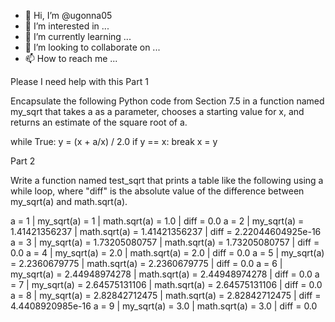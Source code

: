 - 👋 Hi, I’m @ugonna05
- 👀 I’m interested in ...
- 🌱 I’m currently learning ...
- 💞️ I’m looking to collaborate on ...
- 📫 How to reach me ...

<!---
ugonna05/ugonna05 is a ✨ special ✨ repository because its `README.md` (this file) appears on your GitHub profile.
You can click the Preview link to take a look at your changes.
--->
Please I need help with this
Part 1

Encapsulate the following Python code from Section 7.5 in a function named my_sqrt that takes a as a parameter, chooses a starting value for x, and returns an estimate of the square root of a. 

while True:
     y = (x + a/x) / 2.0
     if y == x:
          break
     x = y 


Part 2

Write a function named test_sqrt that prints a table like the following using a while loop, where "diff" is the absolute value of the difference between my_sqrt(a) and math.sqrt(a). 

a = 1 | my_sqrt(a) = 1 | math.sqrt(a) = 1.0 | diff = 0.0
a = 2 | my_sqrt(a) = 1.41421356237 | math.sqrt(a) = 1.41421356237 | diff = 2.22044604925e-16
a = 3 | my_sqrt(a) = 1.73205080757 | math.sqrt(a) = 1.73205080757 | diff = 0.0
a = 4 | my_sqrt(a) = 2.0 | math.sqrt(a) = 2.0 | diff = 0.0
a = 5 | my_sqrt(a) = 2.2360679775 | math.sqrt(a) = 2.2360679775 | diff = 0.0
a = 6 | my_sqrt(a) = 2.44948974278 | math.sqrt(a) = 2.44948974278 | diff = 0.0
a = 7 | my_sqrt(a) = 2.64575131106 | math.sqrt(a) = 2.64575131106 | diff = 0.0
a = 8 | my_sqrt(a) = 2.82842712475 | math.sqrt(a) = 2.82842712475 | diff = 4.4408920985e-16
a = 9 | my_sqrt(a) = 3.0 | math.sqrt(a) = 3.0 | diff = 0.0

